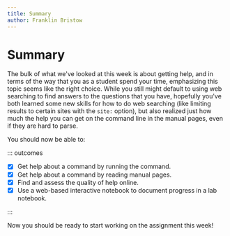 ```yaml
---
title: Summary
author: Franklin Bristow
---
```


Summary
=======

The bulk of what we've looked at this week is about getting help, and
in terms of the way that you as a student spend your time, emphasizing this
topic seems like the right choice. While you still might default to using web
searching to find answers to the questions that you have, hopefully you've both
learned some new skills for how to do web searching (like limiting results to 
certain sites with the `site:` option), but also realized just how much the help
you can get on the command line in the manual pages, even if they are hard to 
parse.

You should now be able to:

::: outcomes

* [X] Get help about a command by running the command.
* [X] Get help about a command by reading manual pages.
* [X] Find and assess the quality of help online.
* [X] Use a web-based interactive notebook to document progress in a lab
  notebook.

:::

Now you should be ready to start working on the assignment this week!
